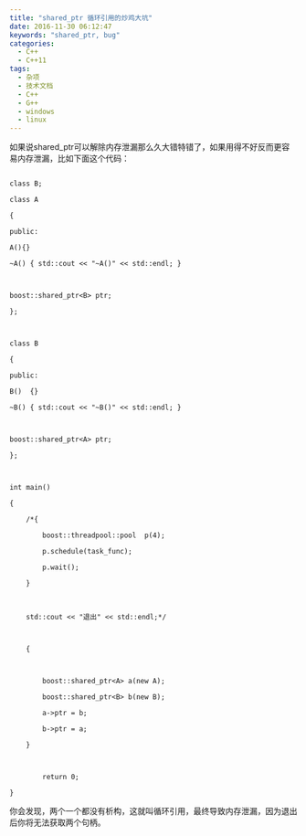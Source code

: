 ```yaml
---
title: "shared_ptr 循环引用的炒鸡大坑"
date: 2016-11-30 06:12:47
keywords: "shared_ptr, bug"
categories:
  - C++
  - C++11
tags:
  - 杂项
  - 技术文档
  - C++
  - G++
  - windows
  - linux
---
```


如果说shared_ptr可以解除内存泄漏那么久大错特错了，如果用得不好反而更容易内存泄漏，比如下面这个代码：

<!-- more -->

```

class B;

class A

{

public:

A(){}

~A() { std::cout << "~A()" << std::endl; }



boost::shared_ptr<B> ptr;

};



class B

{

public:

B()  {}

~B() { std::cout << "~B()" << std::endl; }



boost::shared_ptr<A> ptr;

};



int main()

{

    /*{

        boost::threadpool::pool  p(4);

        p.schedule(task_func);

        p.wait();

    }



    std::cout << "退出" << std::endl;*/



    {



        boost::shared_ptr<A> a(new A);

        boost::shared_ptr<B> b(new B);

        a->ptr = b;

        b->ptr = a;

    }

		

		return 0;

}

```



你会发现，两个一个都没有析构，这就叫循环引用，最终导致内存泄漏，因为退出后你将无法获取两个句柄。

